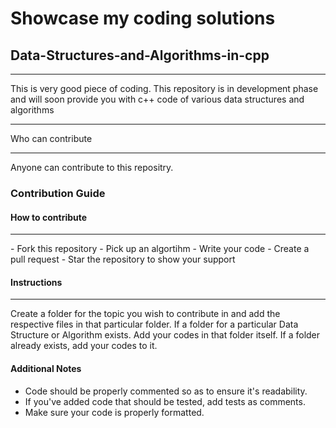 # Showcase my coding solutions
## Data-Structures-and-Algorithms-in-cpp
<hr>
This is very good piece of coding. This repository is in development phase and will soon provide you with c++ code of various data structures and algorithms
<hr>

Who can contribute
<hr>
Anyone can contribute to this repositry.

### Contribution Guide

#### How to contribute
<hr> 
-  Fork this repository
-  Pick up an algortihm
-  Write your code
-  Create a pull request
-  Star the repository to show your support

#### Instructions
<hr>

Create a folder for the topic you wish to contribute in and add the respective files in that particular folder. If a folder for a particular Data Structure or Algorithm exists. Add your codes in that folder itself. If a folder already exists, add your codes to it.

#### Additional Notes
-  Code should be properly commented so as to ensure it's readability.
-  If you've added code that should be tested, add tests as comments.
-  Make sure your code is properly formatted.
